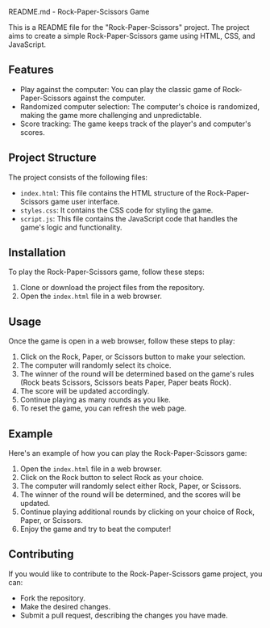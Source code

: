 README.md - Rock-Paper-Scissors Game

This is a README file for the "Rock-Paper-Scissors" project. The project aims to create a simple Rock-Paper-Scissors game using HTML, CSS, and JavaScript.

## Features

- Play against the computer: You can play the classic game of Rock-Paper-Scissors against the computer.
- Randomized computer selection: The computer's choice is randomized, making the game more challenging and unpredictable.
- Score tracking: The game keeps track of the player's and computer's scores.

## Project Structure

The project consists of the following files:

- `index.html`: This file contains the HTML structure of the Rock-Paper-Scissors game user interface.
- `styles.css`: It contains the CSS code for styling the game.
- `script.js`: This file contains the JavaScript code that handles the game's logic and functionality.

## Installation

To play the Rock-Paper-Scissors game, follow these steps:

1. Clone or download the project files from the repository.
2. Open the `index.html` file in a web browser.

## Usage

Once the game is open in a web browser, follow these steps to play:

1. Click on the Rock, Paper, or Scissors button to make your selection.
2. The computer will randomly select its choice.
3. The winner of the round will be determined based on the game's rules (Rock beats Scissors, Scissors beats Paper, Paper beats Rock).
4. The score will be updated accordingly.
5. Continue playing as many rounds as you like.
6. To reset the game, you can refresh the web page.

## Example

Here's an example of how you can play the Rock-Paper-Scissors game:

1. Open the `index.html` file in a web browser.
2. Click on the Rock button to select Rock as your choice.
3. The computer will randomly select either Rock, Paper, or Scissors.
4. The winner of the round will be determined, and the scores will be updated.
5. Continue playing additional rounds by clicking on your choice of Rock, Paper, or Scissors.
6. Enjoy the game and try to beat the computer!

## Contributing

If you would like to contribute to the Rock-Paper-Scissors game project, you can:

- Fork the repository.
- Make the desired changes.
- Submit a pull request, describing the changes you have made.
